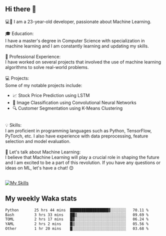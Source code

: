 ## Hi there 👋

💻🤖 I am a 23-year-old developer, passionate about Machine Learning.</br>

🎓 Education:</br>
I have a master's degree in Computer Science with specialization in machine learning and I am constantly learning and updating my skills.
</br></br>
💼 Professional Experience:</br>
I have worked on several projects that involved the use of machine learning algorithms to solve real-world problems.
</br></br>
💻 Projects:</br>
Some of my notable projects include:
</br>
- 📈 Stock Price Prediction using LSTM</br>
- 🤖 Image Classification using Convolutional Neural Networks</br>
- 🔍 Customer Segmentation using K-Means Clustering</br>
</br>
💡 Skills:</br>
I am proficient in programming languages such as Python, TensorFlow, PyTorch, etc. I also have experience with data preprocessing, feature selection and model evaluation.
</br></br>
💬 Let's talk about Machine Learning:</br>
I believe that Machine Learning will play a crucial role in shaping the future and I am excited to be a part of this revolution. If you have any questions or ideas on ML, let's have a chat! 😊
</br></br>

[![My Skills](https://skillicons.dev/icons?i=html,css,docker,express,figma,firebase,graphql,nodejs,react,ts,vue,py,pytorch)](https://skillicons.dev)

## My weekly Waka stats

<!--START_SECTION:waka-->

```txt
Python       25 hrs 44 mins  █████████████████▓░░░░░░░   70.11 %
Bash         3 hrs 33 mins   ██▒░░░░░░░░░░░░░░░░░░░░░░   09.69 %
TOML         2 hrs 17 mins   █▓░░░░░░░░░░░░░░░░░░░░░░░   06.24 %
YAML         2 hrs 2 mins    █▒░░░░░░░░░░░░░░░░░░░░░░░   05.56 %
Other        1 hr 20 mins    █░░░░░░░░░░░░░░░░░░░░░░░░   03.68 %
```

<!--END_SECTION:waka-->
